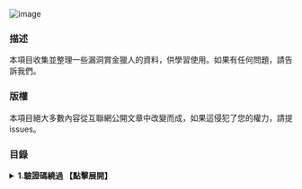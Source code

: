 ![image](https://user-images.githubusercontent.com/92664048/143562067-2285626b-9ed3-4d9b-a21c-97613106d37b.png)


### 描述
本項目收集並整理一些漏洞賞金獵人的資料，供學習使用。如果有任何問題，請告訴我們。

### 版權
本項目絕大多數內容從互聯網公開文章中改變而成，如果這侵犯了您的權力，請提issues。


### 目錄
<details>
  <summary><strong>1.驗證碼繞過 【點擊展開】</strong></summary>  


</details>
